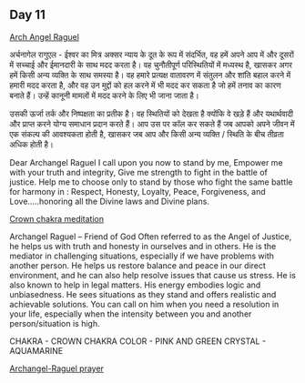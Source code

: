 ## Day 11

[Arch Angel Raguel](https://youtu.be/BloIwuO7VX0)

अर्चनागेल रागुएल - ईश्वर का मित्र
अक्सर न्याय के दूत के रूप में संदर्भित, वह हमें अपने आप में और दूसरों में सच्चाई और ईमानदारी के साथ मदद करता है। वह चुनौतीपूर्ण परिस्थितियों में मध्यस्थ है, खासकर अगर हमें किसी अन्य व्यक्ति के साथ समस्या है। 
वह हमारे प्रत्यक्ष वातावरण में संतुलन और शांति बहाल करने में हमारी मदद करता है, और वह उन मुद्दों को हल करने में भी मदद कर सकता है जो हमें तनाव का कारण बनाते हैं। 
उन्हें कानूनी मामलों में मदद करने के लिए भी जाना जाता है।

उसकी ऊर्जा तर्क और निष्पक्षता का प्रतीक है। वह स्थितियों को देखता है क्योंकि वे खड़े हैं और यथार्थवादी और प्राप्त करने योग्य समाधान प्रदान करते हैं। 
आप उस पर कॉल कर सकते हैं जब आपको अपने जीवन में एक संकल्प की आवश्यकता होती है, खासकर जब आप और किसी अन्य व्यक्ति / स्थिति के बीच तीव्रता अधिक होती है।

Dear Archangel Raguel
      I call upon you now to stand by me,
Empower me with your truth and integrity,
Give me strength to fight in the battle of justice.
Help me to choose only to stand by those who fight the same battle for harmony in :
 Respect, Honesty, Loyalty, Peace, Forgiveness, and Love.....honoring all the Divine laws and Divine plans.
 
 [Crown chakra meditation](https://youtu.be/d5JaGOS_8Qo)
 
 Archangel Raguel – Friend of God
Often referred to as the Angel of Justice, he helps us with truth and honesty in ourselves and in others. 
He is the mediator in challenging situations, especially if we have problems with another person. 
He helps us restore balance and peace in our direct environment, and he can also help resolve issues that cause us stress. He is also known to help in legal matters.
His energy embodies logic and unbiasedness. He sees situations as they stand and offers realistic and achievable solutions.
You can call on him when you need a resolution in your life, especially when the intensity between you and another person/situation is high.

CHAKRA - CROWN CHAKRA
COLOR - PINK AND GREEN
CRYSTAL - AQUAMARINE

[Archangel-Raguel prayer](Archangel-Raguel.mp4)

